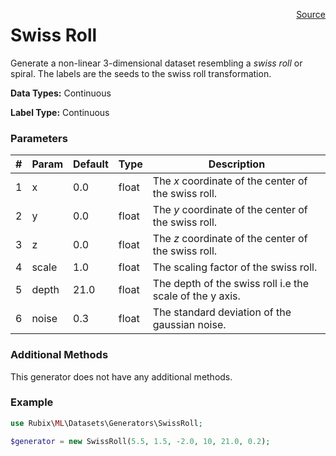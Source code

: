 <span style="float:right;"><a href="https://github.com/RubixML/RubixML/blob/master/src/Datasets/Generators/SwissRoll.php">Source</a></span>

# Swiss Roll
Generate a non-linear 3-dimensional dataset resembling a *swiss roll* or spiral. The labels are the seeds to the swiss roll transformation.

**Data Types:** Continuous

**Label Type:** Continuous

### Parameters
| # | Param | Default | Type | Description |
|---|---|---|---|---|
| 1 | x | 0.0 | float | The *x* coordinate of the center of the swiss roll. |
| 2 | y | 0.0 | float | The *y* coordinate of the center of the swiss roll. |
| 3 | z | 0.0 | float | The *z* coordinate of the center of the swiss roll. |
| 4 | scale | 1.0 | float | The scaling factor of the swiss roll. |
| 5 | depth | 21.0 | float | The depth of the swiss roll i.e the scale of the y axis. |
| 6 | noise | 0.3 | float | The standard deviation of the gaussian noise. |

### Additional Methods
This generator does not have any additional methods.

### Example
```php
use Rubix\ML\Datasets\Generators\SwissRoll;

$generator = new SwissRoll(5.5, 1.5, -2.0, 10, 21.0, 0.2);
```